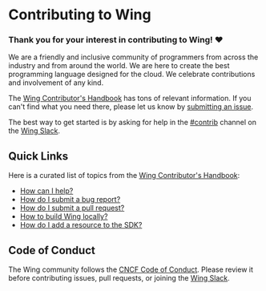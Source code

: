 # Contributing to Wing

### Thank you for your interest in contributing to Wing! ❤️

We are a friendly and inclusive community of programmers from across the
industry and from around the world.  We are here to create the best programming
language designed for the cloud. We celebrate contributions and involvement of
any kind.

The [Wing Contributor's Handbook] has tons of relevant information. If you can't find what you need
there, please let us know by [submitting an issue].

The best way to get started is by asking for help in the [#contrib] channel on
the [Wing Slack].

## Quick Links

Here is a curated list of topics from the [Wing Contributor's Handbook]:

* [How can I help?](https://docs.winglang.io/contributors/handbook#-how-can-i-help)
* [How do I submit a bug report?](https://docs.winglang.io/contributors/handbook#-how-do-i-submit-a-bug-report)
* [How do I submit a pull request?](https://docs.winglang.io/contributors/handbook#-how-do-i-submit-a-pull-request)
* [How to build Wing locally?](https://docs.winglang.io/contributors/handbook#-how-do-i-build-wing-locally)
* [How do I add a resource to the SDK?](https://docs.winglang.io/contributors/handbook#-how-do-i-add-a-resource-to-the-sdk)

## Code of Conduct

The Wing community follows the [CNCF Code of Conduct](https://github.com/cncf/foundation/blob/main/code-of-conduct.md). Please review it before contributing issues, pull requests, or joining the [Wing Slack].

[Wing Slack]: https://t.winglang.io/slack
[Wing Contributor's Handbook]: https://docs.winglang.io/contributors/handbook
[#contrib]: https://winglang.slack.com/archives/C04BJBTVDV4
[submitting an issue]: https://github.com/winglang/wing/issues/new
